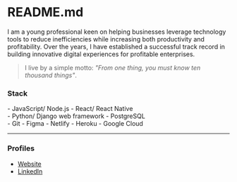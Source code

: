 # README.md

I am a young professional keen on helping businesses leverage technology tools to reduce inefficiencies while increasing both productivity and profitability. Over the years, I have established a successful track record in building innovative digital experiences for profitable enterprises.

> I live by a simple motto: _"From one thing, you must know ten thousand things"_.

### Stack

\- JavaScript/ Node.js \- React/ React Native  
\- Python/ Django web framework \- PostgreSQL  
\- Git \- Figma \- Netlify \- Heroku \- Google Cloud  

---

### Profiles

- [Website](https://ninte.dev)
- [LinkedIn](https://linkedin.com/in/nullthefirst)
